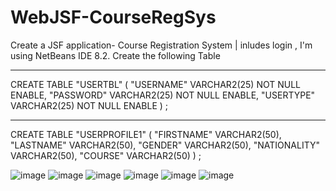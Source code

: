 # WebJSF-CourseRegSys
Create a JSF application- Course Registration System | inludes login , I'm using NetBeans IDE 8.2. 
Create the following Table
*****************************************************************
CREATE TABLE  "USERTBL" 
   (	"USERNAME" VARCHAR2(25) NOT NULL ENABLE, 
	"PASSWORD" VARCHAR2(25) NOT NULL ENABLE, 
	"USERTYPE" VARCHAR2(25) NOT NULL ENABLE
   ) ;

***************************************************
CREATE TABLE  "USERPROFILE1" 
   (	"FIRSTNAME" VARCHAR2(50), 
	"LASTNAME" VARCHAR2(50), 
	"GENDER" VARCHAR2(50), 
	"NATIONALITY" VARCHAR2(50), 
	"COURSE" VARCHAR2(50)
   ) ;

![image](https://user-images.githubusercontent.com/21217148/210245508-07311870-a662-4f2e-ac4b-f9974f1976b3.png)
![image](https://user-images.githubusercontent.com/21217148/210245539-68ebfd3d-f522-433c-8cce-ff5a0be5504d.png)
![image](https://user-images.githubusercontent.com/21217148/210245607-01697e91-99e4-4e3e-a4fe-db1d43aa960f.png)
![image](https://user-images.githubusercontent.com/21217148/210245886-045a9865-eb7d-4e90-87c4-3e539508cf39.png)
![image](https://user-images.githubusercontent.com/21217148/210245645-743d6db7-8993-4927-ae2b-5ab32d70d80a.png)
![image](https://user-images.githubusercontent.com/21217148/210245674-631f4fac-ab30-475c-a782-fbd767ce8aac.png)
